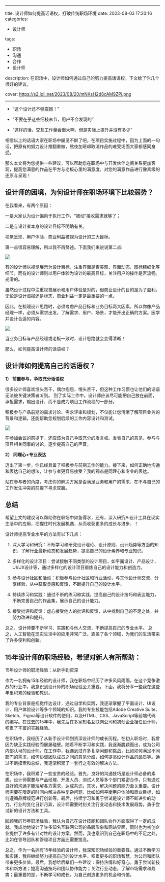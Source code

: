 
---
title: 设计师如何提高话语权，打破传统职场环境
date: 2023-08-03 17:20:16
categories:

  - 设计师

tags:
  - 职场
  - 沟通
  - 合作
  - 设计师
  
description: 在职场中，设计师如何通过自己的努力提高话语权，下文给了你几个很好的建议。

cover: https://s2.loli.net/2023/08/20/mNKsH2d6cAM9ZPi.png

---

- “这个设计还不够震撼！”

- “不要在乎这些细枝末节，用户不会发现的”

- “这样的话，交互工作量会很大啊，但是实际上提升并没有多少”

相信以上的话语大家在职场中屡见不鲜了吧，在项目实施过程中，因为上面的一句话，把原有的努力设计推翻重做，熬夜加班却取消作品的难受场面大家都感同身受。

那么本文将为您提供一些建议，可以帮助您在职场中与开发伙伴之间关系更加客观，提高您满意的作品在甲方与老板心里的满意度，对您的满意作品进行像素级的还原与呈现！

## 设计师的困境，为何设计师在职场环境下比较弱势？

在我看来，有两个原因：

一是大家认为设计偏向于执行工作，“被动”接收需求就够了；

二是与设计者本身的设计目标不明确有关。

视觉呈现、用户体验、商业利益被视为设计的三大目标。

第一点很容易理解，所以我不再赘述。下面我们来说说第二点:

![](https://s2.loli.net/2023/08/20/mNKsH2d6cAM9ZPi.png)

有的设计师以视觉展示为设计目标，注重界面是否美观、界面动态、图标精细化等细节，而有的设计师则以用户体验为设计的最高目标，关注用户的操作是否流畅。光滑的。

虽然设计过程中注重视觉展示和用户体验是对的，但商业设计的目的是为了盈利。无论是设计海报还是标志，商业利益一定是最重要的一点。

因此，在梳理设计思路时，必须考虑产品目标和业务目标两大因素，所以你像产品经理一样，必须从需求出发，了解需求、用户、场景，才能开出正确的方案。医学并设计合适的内容。

![](https://s2.loli.net/2023/08/20/Kbsl9OGXLy76kHJ.png)

当业务目标与产品经理或老板一致时，设计思路就会变得清晰！

那么，如何提高设计师的话语权？

## 设计师如何提高自己的话语权？

**1） 前置参与，争取充分话语权**

很多设计师喜欢埋头苦干，偶尔抱怨，埋头苦干，但这种工作习惯也让他们的话语无法被关键决策者听到。
到了实际工作中，设计师应该尽可能把自己放在前面，承担需求，输出设计，而不是成为项目工作流程的一部分。

积极参与产品前期的需求讨论、需求评审和规划，不仅能让您清晰了解项目业务的背景和逻辑，还能帮助您规划后续的工作内容设计和测试。

![](https://s2.loli.net/2023/08/20/hQbuKZSOT8Cvpqk.png)


在参加会议的前提下，还应该为自己争取充分的发言权。发表自己的意见，参与与项目相关同事的讨论，逐步提高自己的声音。

**2） 同理心+专业表达**

迈出了第一步，你已经具备了积极参与前期工作的能力。接下来，如何正确地沟通和表达自己的想法，让参与者更容易接受？我的观点是同理心和专业的表达。

站在参与者的角度，考虑你的解决方案是否满足业务和用户的需求，在不与自己的工作发生冲突的前提下寻求双赢。

## 总结

希望上文的建议可以帮助你在职场中如鱼得水，还有，深入研究Ai设计工具在现实生活中的应用，把握住时代发展机遇，从而收获更多的成长与进步，！

设计师提高专业水平的方法有以下几点：

1. 深入学习和研究：不断学习和研究设计理论、设计原则、设计趋势等方面的知识，了解行业最新动态和发展趋势，提高自己的设计素养和专业知识。

2. 多样化的设计项目：尝试接触不同类型的设计项目，如平面设计、产品设计、UI/UX设计等，通过多样化的设计项目锻炼自己的设计能力和创造力。

3. 参与设计社区和活动：积极参与设计社区和行业活动，与其他设计师交流、分享经验，从中获取灵感和反馈，不断提升自己的设计水平。

4. 持续练习和实践：通过不断的练习和实践，提高自己的设计技巧和表达能力，不断完善自己的作品集，展示自己的设计能力。

5. 接受批评和反馈：虚心接受他人的批评和反馈，从中找到自己的不足之处，并努力改进和提升。

总之，设计师要不断学习、实践和与他人交流，不断提高自己的专业水平。
总之，人工智能在现实生活中的应用非常广泛，涵盖了各个领域，为我们的生活带来了许多便利和创新。

## 15年设计师的职场经验，希望对新人有所帮助：

15年设计师的职场经验：从新手到资深

作为一名拥有15年经验的设计师，我在职场中经历了许多风风雨雨。在这个竞争激烈的行业中，我意识到设计师的职场经验至关重要。下面，我将分享一些我在这些年里积累的经验和教训。

我的专业背景是视觉传达设计，通过自学和实践，我逐渐掌握了平面设计、UI设计、用户体验设计等多个领域的知识。我的专业技能包括Adobe Creative Suite、Sketch、Figma等设计软件的使用，以及HTML、CSS、JavaScript等前端代码的编写。在过去的15年中，我先后在多家知名互联网公司和初创企业担任设计师，积累了丰富的实践经验。

在职场中，我经历了从新手设计师到资深设计师的成长历程。在初入职场时，我曾因为缺乏实践经验而屡屡碰壁。随着不断学习和实践，我逐渐脱颖而出，成为公司内部认可的设计师。在工作中，我遇到过许多复杂问题和挑战，比如如何满足不同部门的需求，如何协调团队成员之间的意见分歧，如何提高设计作品的品质等。通过不断摸索和总结，我逐渐积累了一套行之有效的解决方法。

在职场中，我积累了一些宝贵的经验。首先，良好的沟通技巧是设计师必备的素质。设计师需要与产品经理、开发人员、测试人员等多个部门紧密合作，只有通过良好的沟通才能理解各方需求，达成共识。其次，解决问题的能力至关重要。设计师需要在限定的时间内解决各种复杂问题，比如如何平衡用户体验和商业目标，如何遵循品牌规范进行创新等。最后，持续学习和勇于尝试是设计师不断进步的动力。行业的变化日新月异，设计师需要时刻关注行业动态和技术发展趋势，勇于尝试新的设计方法和工具。

回顾我的15年职场经验，我认为自己在设计技能和团队协作方面取得了一定的成就。我成功地设计了许多知名互联网公司的品牌形象和网站界面，同时也为初创企业提供了许多有针对性的设计方案。然而，我也意识到自己在职场中的不足之处，比如在领导团队和管理项目方面还需要提高。

总之，作为一名拥有15年经验的设计师，我深知职场经验的重要性。通过不断学习和实践，我将继续努力提高自己的设计水平，积累更多的职场智慧，为公司和团队带来更多价值。最后，我想给后辈们一些建议：保持热情和好奇心，勇于尝试新技术和新方法；提高沟通技巧和团队协作能力；关注行业动态，了解市场需求和趋势；最重要的是，不断学习和成长，为自己创造更多的机会和价值。


